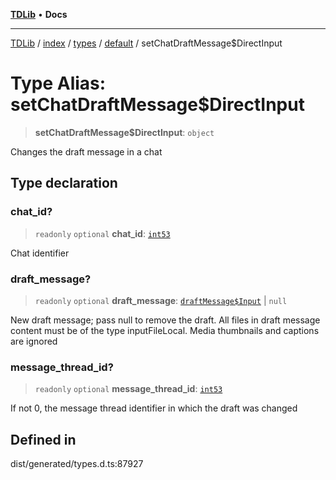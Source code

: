 [**TDLib**](../../../../../../README.md) • **Docs**

***

[TDLib](../../../../../../modules.md) / [index](../../../../../README.md) / [types](../../../README.md) / [default](../README.md) / setChatDraftMessage$DirectInput

# Type Alias: setChatDraftMessage$DirectInput

> **setChatDraftMessage$DirectInput**: `object`

Changes the draft message in a chat

## Type declaration

### chat\_id?

> `readonly` `optional` **chat\_id**: [`int53`](int53.md)

Chat identifier

### draft\_message?

> `readonly` `optional` **draft\_message**: [`draftMessage$Input`](draftMessage$Input.md) \| `null`

New draft message; pass null to remove the draft. All files in draft message content must be of the type inputFileLocal. Media thumbnails and captions are ignored

### message\_thread\_id?

> `readonly` `optional` **message\_thread\_id**: [`int53`](int53.md)

If not 0, the message thread identifier in which the draft was changed

## Defined in

dist/generated/types.d.ts:87927
